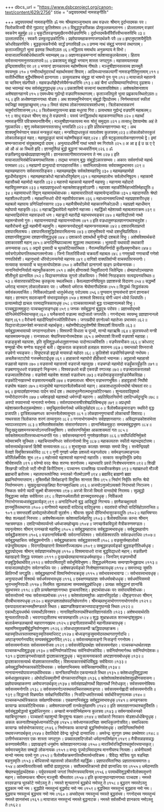 +++
dbcs_url = "https://www.dsbcproject.org/canon-text/content/629/2756"
title = "अद्वयपरमार्था नामसङ्गीतिः"

+++
अद्वयपरमार्था नामसङ्गीतिः
ॐ नमः श्रीमहामञ्जुनाथाय
अथ वज्रधरः श्रीमान् दुर्दान्तदमकः परः।
त्रिलोकविजयी वीरो  गुह्यराट् कुलिशेश्वरः॥१॥
विबुद्धपुण्डरीकाक्षः  प्रोत्फुल्लकमलाननः।
प्रोल्लालयन् वज्रवरं स्वकरेण मुहुर्मुहः॥२॥
भृकुटीतरङ्गप्रमुखैरनन्तैर्वज्रपाणिभिः।
दुर्दान्तदमकैर्वीरैर्वीरवीभत्सरुपिभिः॥३॥
उल्लालयदिभ् : स्वकरैः प्रस्फुरद्वज्रकोटिभिः।
प्रज्ञोपायमहाकरुणाजगदर्थकरैः परैः॥४॥
हृष्टतुष्टाशयैर्मुदितैः क्रोधविग्रहरुपिभिः।
बुद्धकृत्यकरैर्नाथैः सार्द्धं प्रणतविग्रहै॥५॥
प्रणम्य नाथं संबुद्धं भगवन्तं तथागतम्।
कृताञ्जलिपुटो भूत्वा इदमाह स्थितोऽग्रतः॥६॥
मद्धिताय ममार्थाय अनुकम्पाय मे विभो।
मायाजालाभिसंबोधेर्यथालाभि भवाम्यहम्॥७॥
अज्ञानपङ्कमग्नानां क्लेशव्याकुलचेतसाम्।
हिताय सर्वसत्त्वानामनुत्तरफलाप्तये॥८॥
प्रकाशयतु संबुद्धो भगवान् शास्ता जगद्गुरुः।
महासमयतत्त्वज्ञ इन्द्रियाशयवित् परः॥९॥
भगवन्! ज्ञानकायस्य महोष्णीषस्य गीष्पतेः।
मञ्जुश्रीज्ञानसत्त्वस्य ज्ञानमूर्तेः स्वयम्भुवः॥१०॥
गम्भीरार्थामुदारार्थां महार्थामसमां शिवाम्।
आदिमध्यान्तकल्याणीं नामसङ्गीतिमुत्तामाम्॥११॥
यातीतैर्भाषिता बुद्धैर्भाषिष्यन्ते ह्यानागताः।
प्रत्युत्पन्नाश्च संबुद्धा यां भाषन्ते पुनः पुनः॥१२॥
मायाजाले महातन्त्रे या चास्मिन् संप्रगीयते।
महावज्रधरैर्हृष्टैरमेयैर्मन्त्रधारिभिः॥१३॥
अहं चैनां धारयिष्याम्यानिर्याणाद् दृढाशयः।
यथा भवाम्यहं नाथ सर्वसंबुद्धगुह्यधृक्॥१४॥
प्रकाशयिष्ये सत्त्वानां यथाशयविशेषतः।
अशेषक्लेशनाशाय अशेषाज्ञानहानये॥१५॥
एवमध्येष्य गुह्येन्द्रो वज्रपाणिस्तथागतम्।
कृताञ्जलिपुतो भूत्वा प्रह्वकायःस्थितोऽग्रतः॥१६॥
इति अध्येषणाज्ञानगाथाः षोडश।
अथ शाक्यमुनिर्भगवान् संबुद्धो द्विपदोत्तमः।
निर्णमय्यायतां स्फीतां स्वजिह्वां स्वमुखाच्छुभाम्॥१७॥
स्मितं संदश्र्य लोकानामपायत्रयशोधनम्।
त्रिलोकाभासकरणं चतुर्मारारिशासनम्॥१८॥
त्रिलोकमापूरयन्त्या ब्राह्म मधुरया गिरा।
प्रत्यभाषत गुह्येन्द्रं वज्रपाणिं महाबलम्॥१९॥
साधु वज्रधर श्रीमन् साधु ते वज्रपाणये।
यस्त्वं जगद्धितार्थाय महाकरुणयान्वितः॥२०॥
महार्थां नामसङ्गीतिं पवित्रामघनाशिनीम्।
मञ्जुश्रीज्ञानकायस्य मत्तः श्रोतुं समुद्यतः॥२१॥
तत्साधु देशयाम्येषः अहं ते गुह्यकाधिप।
शृणु त्वमेकाग्रमनास्तत्साधु  भगवन्निति॥२२॥
इति   प्रतिवचनज्ञानगाथाः षट्।
अथ शाक्यमुनिर्भगवान् सकलं मन्त्रकुलं महत्।
मन्त्रविद्याधरकुलं व्यवलोक्य कुलत्रयम्॥२३॥
लोकलोकोत्तरकुलं लोकालोककुलं महत्।
महामुद्राकुलं चाग्र्यं महोष्णीषकुलं महत्॥२४।
इति षट्कुलावलोकनज्ञानगाथे द्वे।
इमां षण्मन्त्रराजानां संयुक्तामद्वयो दयाम्।
अनुत्पादधर्मिणीं गाथां भाषते स्म गिरांपतेः॥२५॥
अ आ इ ई उ ऊ ए ऐ ओ औ अं अः स्थितो हृदि।
ज्ञानमूर्तिरहं बुद्धो बुद्धानां त्र्यध्ववर्तिनाम्॥२६॥
ॐ वज्रतीक्ष्णदुःखच्छेदप्रज्ञाज्ञानमूर्तये।
ज्ञानकायवागीश्वरारपचनाय ते नमः॥२७॥
इति मायाजालाभिसंबोधिक्रमगाथास्तिस्रः।
तद्यथा भगवान् बुद्धः संबुद्धोऽकारसम्भवः।
अकारः सर्ववर्णाग्र्यो महार्थः परमाक्षरः॥२८॥
महाप्राणो ह्यनुत्पादो वागदाहारवर्जितः।
सर्वाभिलापहेत्व्ग्र्यः सर्ववाक्सुप्रभास्वरः॥२९॥
महामहमहारागः सर्वसत्त्वरतिङ्करः।
महामहमहाद्वेषः सर्वक्लेशमहारिपुः॥३०॥
महामहमहामोहो मूढधीमोहसूदनः।
महामहमहाक्रोधो महाक्रोधरिपुर्महान्॥३१॥
महामहमहालोभः सर्वलोभनिषूदनः।
महाकामो महासौख्यो महामोदो महारतिः॥३२॥
महारुपो महाकायो महावर्णो महावपुः।
महानामा महोदारो महाविपुलमण्डलः॥३३॥
महाप्रज्ञायुधधरो महाक्लेशाङ्कुशोऽग्रणीः।
महायशा महाकीर्तिर्महाज्योतिर्महाद्युतिः॥३४॥
महामायाधरो विद्वान् महामायार्थसाधकः।
महामायारतिरतो महामायेन्द्रजालिकः॥३५॥
महादानपतिः श्रेष्ठो महाशीलधरोऽग्रणीः।
महाक्षान्तिधरो धीरो महावीर्यपराक्रमः॥३६॥
महाध्यानसमाधिस्थो महाप्रज्ञाशरीरधृक्।
महाबलो महापायः प्रणिधिर्ज्ञानसागरः॥३७॥
महामैत्रीमयोऽमेयो महाकारुणिकोऽग्रधीः।
महाप्रज्ञो महाधीमान् महोपायो महाकृतिः॥३८॥
महाऋद्धिबलोपेतो महावेगो महाजवः।
महर्द्धिको महेशाख्यो महाबलपराक्रमः॥३९॥
महाभवाद्रिसंभेत्ता महावज्रधरो धनः।
महाक्रूरो महारौद्रो महाभयभयङ्कर॥४०॥
महाविद्योत्तमो नाथो महामन्त्रोत्तमो गुरुः।
महायाननयारुढो महायाननयोत्तमः॥४१॥
इति वज्रधातुमण्डलज्ञानगाथाश्चतुर्दश।
महावैरोचनो बुद्धो महामौनी महामुनिः।
महामन्त्रनयोद्भूतो महामन्त्रनयात्मकः॥४२॥
दशपारमिताप्राप्तो दशपारमिताश्रयः।
दशपारमिताशुद्धिर्दशपारमितानयः॥४३॥
दशभूमीश्वरो नाथो दशभूमिप्रतिष्ठितः।
दशज्ञानविशुद्धात्मा दशज्ञानविशुद्धधृक्॥४४॥
दशाकारो दशार्थार्थो मुनीन्द्रो दशबलो विभुः।
अशेषविश्वार्थकरो दशाकारवशी महान्॥४५॥
अनादिर्निष्प्रपञ्चात्मा शुद्धात्मा तथतात्मकः।
भूतवादी यथावादी तथाकारी अनन्यवाक्॥४६॥
अद्वयो द्वयवादी च भूतकोटिव्यवस्थितः।
नैरात्म्यसिंहनिर्णादी कुतीथ्र्यमृगभीकरः॥४७॥
सर्वत्रगोऽमोघगतिस्तथागतमनोजवः।
जिनो जितारिर्विजयो चक्रवर्ती महाबलः॥४८॥
गणमुख्यो गणाचार्यो गणेशो गणपतिर्वशी।
महानुभावो धौरेयोऽनन्यनेयो महानयः॥४९॥
वागिशो वाक्पतिर्वाग्मी वाचस्पतिरनन्तगोः।
सत्यवाक् सत्यवादी च चतुःसत्योपदेशकः॥५०॥
अवैवर्तिको ह्यनागामो खड्गः प्रत्येकनायकः।
नानानिर्याणनिर्यातो महाभूतैककारणः॥५१॥
अर्हन् क्षीणास्रवो भिक्षुर्वीतरागो जितेन्द्रियः।
क्षेमप्राप्तोऽभयप्राप्तः शीतीभूतो ह्यानाविलः॥५२॥
विद्याचरणसंपन्नः सुगतो लोकवित्परः।
निर्ममो निरहङ्कारः सत्यद्वयनयस्थितः॥५३॥
संसारपारकोटिस्थः कृतकृत्यः स्थलस्थितः।
कैवल्यज्ञाननिष्ठियुतः प्रज्ञाशस्त्रो विदारणः॥५४॥
सद्धर्म्मो धर्मराड् भास्वान् लोकालोककरः परः।
धर्मेश्वरो धर्मराजः श्रेयोमार्गोपदेशकः॥५५॥
सिद्धार्थः सिद्धसंकल्पः सर्वसंकल्पवर्जितः।
निर्विकल्पोऽक्षयो धातुर्धर्मधातुः परोऽव्ययः॥५६॥
पुण्यवान् पुण्यसंभारो ज्ञानं ज्ञानाकरं महत्।
ज्ञानवान् सदसज्ज्ञानी संभारद्वयसंभृतः॥५७॥
शाश्वतो विश्वराड् योगी ध्यानं ध्येयो धियांपतिः।
प्रत्यात्मवेद्यो ह्यचलः परमाद्यस्त्रिकायधृक्॥५८॥
पञ्चकायात्मको  बुद्धः पञ्चज्ञानात्मको विभुः।
पञ्चबुद्धात्ममुकुटः पञ्चचक्षुरसङ्गधृक्॥५९॥
जनकः सर्वबुद्धानां बुद्धपुत्रः परोवरः।
प्रज्ञाभवोद्भवो योनिर्धर्मयोनिर्भवान्तकृत्॥६०॥
घनैकसारो वज्रात्मा सद्योजातो जगत्पतिः।
गगनोद्भवः स्वयम्भूः प्रज्ञाज्ञानानलो महान्॥६१॥
वैरोचनो महादीप्तिर्ज्ञानज्योतिर्विरोचनः।
जगत्प्रदीपो ज्ञानोल्को महातेजाः प्रभास्वरः॥६२॥
विद्याराजोऽग्रमन्त्रेशो मन्त्रराजो महार्थकृत्।
महोष्णीषोऽद्भुतोष्णीषो विश्वदर्शी वियत्पतिः॥६३॥
सर्वबुद्धात्मभावाग्र्यो जगदानन्दलोचनः।
विश्वरुपी विधाता च पूज्यो, मान्यो महाऋषिः॥६४॥
कुलत्रयधरो मन्त्री महासमयमन्त्रधृक्।
रत्नत्रयधरः श्रेष्ठस्त्रियानोत्तमदेशकः॥६५॥
अमोघपाशो विजयी वज्रपाशो महाग्रहः।
वज्राङ्कुशो महापाशः,
इति सुविशुद्धधर्मधातुज्ञानगाथाः पादोनपञ्चविंशतिः।
वज्रभैरवभीकरः॥६६॥
क्रोधराट् षण्मुखो भीमः षण्णेत्रः षड्भुजो बली।
दंष्ट्राकरालः कङ्कालो हलाहलः शताननः॥६७॥
यमान्तको विघ्नराजो वज्रवेगो भयङ्करः।
विघुष्टवज्रो हृद्वज्रो मायावज्रो महोदरः॥६८॥
कुलिशेशो वज्रयोनिर्वज्रमण्डो नभोपमः।
अचलैकजटाटोपो गजचर्मपटार्द्रधृक्॥६९॥
हाहाकारो महाघोरो हीहीकारो भयानकः।
अट्टहासो महाहासो वज्रहासो महारवः॥७०॥
वज्रसत्त्वो महासत्त्वो वज्रराजो महासुखः।
वज्रचण्डो महामोदो वज्रहूँकारहूँकृतिः॥७१॥
वज्रबाणायुधधरो वज्रखड्गो निकृन्तनः।
विश्ववज्रधरो बज्री एकवज्री रणञ्जहः॥७२॥
वज्रज्वालाकरालाक्षो वज्रज्वालाशिरोरुहः।
वज्रावेशो महावेशः शताक्षो  वज्रलोचनः॥७३॥
वज्ररोमाङ्कुरतनुर्वज्ररोमैकविग्रहः।
वज्रकोटिनखारम्भो वज्रसारघनच्छवि॥७४॥
वज्रमालाधरः श्रीमान् वज्राभरणभूषितः।
हाहाट्टहासो निर्घोषो वज्रघोषः षडक्षरः॥७५॥
मञ्जुघोषो महानादस्त्रैलोक्यैकरवो महान्।
आकाशधातुपर्यन्तघोषो घोषवतां वरः॥७६॥
इत्यादर्शज्ञानगाथाः पादेन सार्धं दश।
तथताभूतनैरात्म्यभूतकोटिरनक्षरः।
शून्यतावादिवृषभो गम्भीरोदारगर्जनः॥७७॥
धर्मशङ्खो महाशब्दो धर्मगण्डी महारणः।
अप्रतिष्ठितनिर्वाणो दशदिग्धर्मदुन्दुभिः॥७८॥
अरुपो रुपवानग्र्यो नानारुपो मनोमयः।
सर्वरुपावभासश्रीरशेषप्रतिबिम्बधृक्॥७९॥
अप्रधृष्यो महेशाख्यस्त्रैधातुकमहेश्वरः।
समुच्छ्रितार्यमार्गस्थो धर्मकेतुर्महोदय॥८०॥
त्रैलोक्यैककुमाराङ्गः स्थविरो वृद्धः प्रजापति।
द्वात्रिंशल्लक्षणधरः कान्तस्त्रैलोक्यसुन्दरः॥८१॥
लोकज्ञानगुणाचार्यो लोकाचार्यो विशारदः।
नाथस्त्राता त्रिलोकाप्तः शरणं ताय्यनुत्तरः॥८२॥
गगनाभोगसम्भोगः सर्वज्ञज्ञानसागरः।
अविद्याण्डकोशसंभेत्ता भवपञ्जरदारणः॥८३॥
शमिताशेषसंक्लेशः  संसारार्णवपारगः।
ज्ञानाभिषेकमुकुटः सम्यक्संबुद्धभूषणः॥८४॥
त्रिदुःखदुःखशमनस्त्र्यन्तोऽनन्तस्त्रिमुक्तिगः।
सर्वावरणनिर्मुक्त आकाशसमतां गतः॥८५॥
सर्वक्लेशमलातीतस्त्र्यध्वानध्वगतिं गतः।
सर्वसत्त्वमहानागो गुणशेखरशेखरः॥८६॥
सर्वोपधिविनिर्मुक्तो व्योमवत्र्मनि सुस्थितः।
महाचिन्तामणिधरः सर्वरत्नोत्तमो विभुः॥८७॥
महाकल्पतरुः स्फीतो महाभद्रघटोत्तमः।
सर्वसत्त्वार्थकृत्कर्त्ता हितैषी सत्त्ववत्सलः॥८८॥
शुभाशुभज्ञः कालज्ञः समयज्ञः समयो विभुः।
सत्त्वेन्द्रियज्ञो वेलज्ञो विमुक्तित्रयकोविदः॥८९॥
गुणी गुणज्ञो धर्मज्ञः प्रशस्तो मङ्गलोदयः।
सर्वमङ्गलमाङ्गल्यः कीर्तिर्लक्ष्मीर्यशः शुभः॥९०॥
महोत्सवो महाश्वासो महानन्दो महारतिः।
सत्कारः सत्कृतिर्भूतिः प्रमोदः श्रीर्यशस्पतिः॥९१॥
वरेण्यो वरदः श्रेष्ठः शरण्यः शरणोत्तमः।
महाभयारिः प्रवरो निःशेषभयनाशनः॥९२॥
शिखी शिखण्डी जटिलो जटी मौण्डी किरीटिमान्।
पञ्चाननः पञ्चशिखः पञ्चचीरकशेखरः॥९३॥
महाब्रतधरो मौञ्जी ब्रह्मचारी ब्रतोत्तमः।
महातपास्तपोनिष्ठः स्नातको गौतमोऽग्रणी॥९४॥
ब्रह्मविद् ब्राह्मणो ब्रह्मा ब्रह्मनिर्वाणमाप्तवान्।
मुक्तिर्मोक्षो विमोक्षाङ्गो विमुक्तिः शान्तता शिवः॥९५॥
निर्वाणं निर्वृतिः शान्तिः श्रेयो निर्याणमन्तगः।
सुखदुःखान्तकृन्निष्ठा वैराग्यमुपधिक्षयः॥९६॥
अजयोऽनुपमोऽव्यक्तो निराभासो निरञ्जनः।
निष्कलः सर्वगो व्यापी सूक्ष्मो बीजमनाश्रवः॥९७॥
अरजो विरजो विमलो वान्तदोषो निरामयः।
सुप्रबुद्धो विबुद्धात्मा सर्वज्ञः सर्ववित्परः॥९८॥
विज्ञानधर्मतातीतो ज्ञानमद्वयरुपधृक्।
निर्विकल्पो निराभोगस्त्र्यध्वसंबुद्धकार्यकृत्॥९९॥
अनादिनिधनो बुद्ध आदिबुद्धो निरन्वयः।
ज्ञानैकचक्षुरमलो ज्ञानमूर्तिस्तथागतः॥१००॥
वागीश्वरो महावादी वादिराड् वादिपुङ्गवः।
वदतांवरो वरिष्ठो वादिसिंहोऽपराजितः॥१०१॥
समन्तदर्शी प्रामोद्यस्तेजोमाली सुदर्शनः।
श्रीवत्सः सुप्रभो दीप्तिर्भाभासुरकरद्युतिः॥१०२॥
महाभिषग्वरः श्रेष्ठः शल्यहर्ता निरुत्तरः।
अशेषभैषज्यतरुः क्लेशव्याधिर्महारिपुः॥१०३॥
त्रैलोक्यतिलकः कान्तः श्रीमान् नक्षत्रमण्डलः।
दशदिग्व्योमपर्य्यन्तो धर्मध्वजमहोच्छ्रयः॥१०४॥
जगच्छत्रैकविपुलो मैत्रीकरुणमण्डलः।
पद्मनृत्येश्वरः श्रीमान् रत्नच्छत्रो महाविभुः॥१०५॥
सर्वबुद्धमहाराजः सर्वबुद्धात्मभावधृक्।
सर्वबुद्धमहायोगः सर्वबुद्धैकशासनः॥१०६॥
वज्ररत्नाभिषेकश्रीः सर्वरत्नाधिपेश्वरः।
सर्वलोकेश्वरपतिः  सर्ववज्रधराधिपः॥१०७॥
सर्वबुद्धमहाचित्तः सर्वबुद्धमनोगतिः।
सर्वबुद्धमहाकायः सर्वबुद्धसरस्वती॥१०८॥
वज्रसूर्य्यमहालोको वज्रेन्दुविमलप्रभः।
विरागादिमहारागो विश्ववर्णोज्ज्वलप्रभः॥१०९॥
सम्बुद्धवज्रपर्यङ्को बुद्धसङ्गीतिधर्मधृक्।
बुद्धपद्मोद्भवः श्रीमान् सर्वज्ञज्ञानकोषधृक्॥११०॥
विश्वमायाधरो राजा बुद्धविद्याधरो महान्।
वज्रतीक्ष्णो महाखड्गो विशुद्धः परमाक्षरः॥१११॥
दुःखच्छेदमहायानवज्रधर्ममहायुधः।
जिनजिग् वज्रगाम्भीर्यो वज्रबुद्धिर्यथार्थवित्॥११२॥
सर्वपारमितापूरी सर्वभूमिविभूषणः।
विशुद्धधर्मनैरात्म्यः सम्यग्ज्ञानेन्दुहृत्प्रभः॥११३॥
मायाजालमहोद्योगः सर्वतन्त्राधिपः परः।
अशेषवज्रपर्यङ्को निःशेषज्ञानकायधृक्॥११४॥
समन्तभद्रः सुमतिः क्षितिगर्भो जगद्धृतिः।
सर्वबुद्धमहागर्भो विश्वनिर्माणचक्रदृक्॥११५॥
सर्वभावस्वभावाग्य्र ः सर्वभावस्वभावधृक्।
अनुत्पादधर्मा विश्वार्थः सर्वधर्मस्वभावधृक्॥११६॥
एकक्षणमहाप्राज्ञः सर्वधर्मावबोधधृक्।
सर्वधर्माभिसमयो भूतान्तमुनिरग्रधीः॥११७॥
स्तिमितः सुप्रसन्नात्मा सम्यक्संबुद्धबोधिधृक्।
प्रत्यक्षः सर्वबुद्धानां ज्ञानार्चिः सुप्रभास्वरः॥११८॥
इति प्रत्यवेक्षणज्ञानगाथाः द्वाचत्वारिंशत्।
इष्टार्थसाधकः परः सर्वापायविशोधकः।
सर्वसत्त्वोत्तमो नाथः सर्वसत्त्वप्रमोचकः॥११९॥
क्लेशसंग्रामशूरैकः अज्ञानरिपुदर्पहा।
धीशृङ्गारधरः श्रीमान् वीरबीभत्सरुपधृक्॥१२०॥
बाहुदण्डशताक्षेपपदनिक्षेपनर्त्तनः।
श्रीमच्छतभुजाभोगगगनाभोगनर्त्तनः॥१२१॥
एकपादतलाक्रान्तमहीमण्डतले स्थितः।
ब्रह्माण्डशिखराक्रान्तपादाङ्गुष्ठनखे स्थितः॥१२२॥
एकार्थोऽद्वयधर्मार्थः परमार्थोऽविनश्वरः।
नानाविज्ञप्तिरुपार्थश्चित्तविज्ञानसंततिः॥१२३।
अशेषभावार्थरतिः शून्यतारतिरग्रधीः।
भवरागाद्यतीतश्च भवत्रयमहारतिः॥१२४॥
शुद्धः शुभ्राभ्रधवलः शरच्चन्द्रांशुसुप्रभः।
बालार्कमण्डलच्छायो महारागनखप्रभः॥१२५॥
इन्द्रनीलाग्रसच्चीरो महानीलकचाग्रधृक्।
महामणिमयूखश्रीर्बुद्धनिर्वाणभूषणः॥१२६॥
लोकधातुशताकम्पी ऋद्धिपादमहाक्रमः।
महास्मृतिधरस्तत्त्वश्चतुःस्मृतिसमाधिराट्॥१२७॥
बोध्यङ्गकुसुमामोदस्तथागतगुणोदधिः।
अष्टाङ्गमार्गनयवित् सम्यक्संबुद्धमार्गवित्॥१२८॥
सर्वसत्त्वमहासङ्गो निःसङ्गो गगनोपमः।
सर्वसत्त्वमनोजातः सर्वसत्त्वमनोजवः॥१२९॥
सर्वसत्त्वेत्द्रियार्थज्ञः सर्वसत्त्वमनोहरः।
पञ्चस्कन्धार्थतत्त्वज्ञः पञ्चस्कन्धविशुद्धधृक्॥१३०॥
सर्वनिर्याणकोटिस्थः सर्वनिर्याणकोविदः।
सर्वनिर्याणमार्गस्थः  सर्वनिर्याणदेशकः॥१३१॥
द्वादशाङ्गभवोत्खातो द्वादशाकारशुद्धधृक्।
चतुःसत्यनयाकारो अष्टज्ञानावबोधधृक्॥१३२॥
द्वादशाकारसत्यार्थः षोडशाकारतत्त्ववित्।
विंशत्याकारसंबोधिर्विबुद्धः  सर्ववित्परः॥१३३॥
अमेयबुद्धनिर्माणकायकोटिविभावकः।
सर्वक्षणाभिसमयः सर्वचित्तक्षणार्थवित्॥१३४॥
नानायाननयोपायजगदर्थविभावकः।
यानत्रितयनिर्यात एकयानफले स्थित॥१३५॥
क्लेशधातुविशुद्धात्मा कर्मधातुक्षयङ्करः।
ओघोदधिसमुत्तीर्णो योगकान्तारनिसृतः॥१३६॥
क्लेशोपक्लेशसंक्लेशसुप्रहीणसवासनः।
प्रज्ञोपायमहाकरुणा अमोघजगदर्थकृत्॥१३७॥
सर्वसंज्ञाप्रहोणार्थो विज्ञानार्थो निरोधकृत्।
सर्वसत्त्वमनोविषयः सर्वसत्त्वमनोगतिः॥१३८॥
सर्वसत्त्वमनोऽन्तस्थस्तच्चित्तसमताङ्गतः।
सर्वसत्त्वमनोह्लादी सर्वसत्त्वमनोरतिः॥१३९॥
सिद्धान्तो विभ्रमापेतः सर्वभ्रान्तिविवर्जितः।
निःसंदिग्धमतिस्त्र्यर्थः सर्वार्थस्त्रिगुणात्मकः॥१४०॥
पञ्चस्कन्धार्थस्त्रिकालः सर्वक्षणविभावकः।
एकक्षणाभिसंबुद्धः सर्वबुद्धस्वभावधृक्॥१४१॥
अनङ्गकायः कायाग्य्रः  कायकोटिविभावकः।
अशेषरुपसन्दर्शी  रत्नकेतुर्महामणिः॥१४२॥
इति समताज्ञानगाथाश्चतुर्विशतिः।
सर्वसंबुद्धबोद्धव्यो बुद्धबोधिरनुत्तरः।
अनक्षरो मन्त्रयोनिर्महामन्त्र कुलत्रयः॥१४३॥
सर्वमन्त्रार्थजनको महाबिन्दुरनक्षरः।
पञ्चाक्षरो महाशून्यो  बिन्दुशून्यः षडक्षरः॥१४४॥
सर्वाकारो निराकारः षोडशार्धार्धबिन्दुधृक्।
अकलः कलनातीश्चतुर्थध्यानकोटिधृक्॥१४५॥
सर्वध्यानकलाभिज्ञः  समाधिकुलगोत्रवित्।
समाधिकायः कायाग्य्रः सर्वसंभोगकायराट्॥१४६॥
निर्माणकायः कायाग्य्रो बुद्धनिर्माणवंशधृक्।
दशदिग्विश्वनिर्माणो यथावज्जगदर्थकृत्॥१४७॥
देवातिदेवो देवेन्द्रः सुरेन्द्रो दानवाधिपः।
अमरेन्द्रः सुरगुरुः प्रमथः प्रमथेश्वरः॥१४८॥
उत्तीर्णभवकान्तार एकः शास्ता जगद्गुरुः।
प्रख्यातदशदिग्लोको धर्मदानपतिर्महान्॥१४९॥
मैत्रीसन्नाहसन्नद्धः करुणावर्मवर्मितः।
प्रज्ञाखड्गो धनुर्बाणः क्लेशाज्ञानरणञ्जहः॥१५०॥
मारारिर्मारजिद्वीरश्चतुर्मारभयान्तकृत्।
सर्वमारचमूजेता सम्बद्धो लोकनायकः॥१५१॥
वन्द्यः पूज्योऽभिवाद्यश्च माननीयश्च नित्यशः।
अर्चनीयतमो मान्यो नमस्यः परमो गुरुः॥१५२॥
त्रैलोक्यैकक्रमगतिर्व्योमपर्य्यन्तविक्रमः।
त्रैविद्यः श्रोत्रियः पूतः षडभिज्ञः षडनुस्मृतिः॥१५३॥
बोधिसत्त्वो महासत्त्वो लोकातीतो महर्द्धिकः।
प्रज्ञापारमितानिष्ठः प्रज्ञातत्त्वत्वमागतः॥१५४॥
आत्मवित्परवित्सर्वः सर्वीयो ह्यग्रपुद्गलः।
सर्वोपमामतिक्रान्तो ज्ञेयो ज्ञानाधिपः परः॥१५५॥
धर्मदानपतिः श्रेष्ठश्चतुर्मुद्रार्थदेशकः।
पर्युपास्यतमो जगतां निर्याणत्रययायिनाम्॥१५६॥
परमार्थविशुद्धश्रीस्त्रैलोक्यसुभगो महान्।
सर्वसम्पत्करः श्रीमान् मञ्जुश्रीः श्रीमतांवरः॥१५७॥
इति कृत्यानुष्ठानज्ञानगाथाः पञ्चदश।
नमस्ते वरदवज्राग्य्र भूतकोटे नमोऽस्तु ते।
नमस्ते शून्यतागर्भ बुद्धबोधे नमोस्तु ते॥१५८॥
बुद्धराग नमस्तेऽस्तु बुद्धकाम नमो नमः।
बुद्धप्रीते नमस्तुभ्यं बुद्धमोद नमो नमः॥१५९॥
बुद्धस्मित नमस्तुभ्यं बुद्धहास नमो नमः।
बुद्धवाच नमस्तुभ्यं बुद्धभाव नमो नमः॥१६०॥
अभवोद्भव नमस्तुभ्यं नमस्ते बुद्धसंभव।
गगनोद्भव नमस्तुभ्यं नमस्ते ज्ञानसंभव॥१६१॥
मायाजाल नमस्तुभ्यं नमस्ते बुद्धनाटक।
नमस्ते सर्वसर्वेभ्यो ज्ञानकाय नमोऽस्तु ते॥१६२॥
